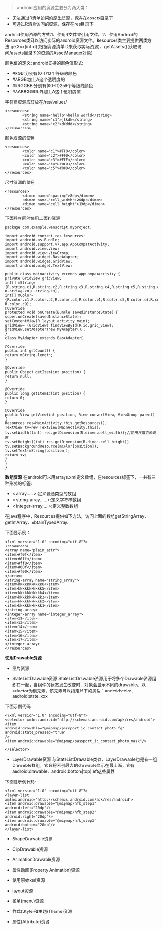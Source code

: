 > android 应用的资源主要分为两大类：
> 
- 无法通过R清单访问的原生资源，保存在assets目录下
- 可通过R清单访问的资源，保存在res目录下

android使用资源的方式:1、使用R文件来引用文件。2、使用Android的Resources类可以访问实际的android资源文件。Resources类主要提供两类方法:getXxx(int id)(根据资源清单ID来获取实际资源)、getAssets()(获取访问/assets目录下的资源的AssetManager对象)

颜色值的定义:
android支持的颜色值形式:

- \#RGB:分别有(0-f)16个等级的颜色
- \#ARGB:加上A这个透明度的
- \#RRGGBB:分别有(00-ff)256个等级的颜色
- \#AARRGGBB:外加上A这个透明度值

字符串资源应该放在/res/values/

    <resources>
			<string name="hello">hello world</string>
			<string name="c1">jkkdk</string>
			<string name="c2">ddddd</string>
	</resources>

颜色资源的使用

    <resources>
			<color name="c1">#FF0</color>
			<color name="c2">#F00</color>
			<color name="c3">#FFF</color>
			<color name="c4">#0F0</color>
			<color name="c5">#000</color>
	</resources>

尺寸资源的使用

	<resources>
			<dimen name="spacing">8dp</dimen>
			<dimen name="cell_width">20dp</dimen>
			<dimen name="cell_height">19dp</dimen>
	</resources>

下面程序同时使用上面的资源

    package com.example.wenscript.myproject;
    
    import android.content.res.Resources;
    import android.os.Bundle;
    import android.support.v7.app.AppCompatActivity;
    import android.view.View;
    import android.view.ViewGroup;
    import android.widget.BaseAdapter;
    import android.widget.GridView;
    import android.widget.TextView;
    
    public class MainActivity extends AppCompatActivity {
    private GridView gridView;
    int[] mString={R.string.c1,R.string.c2,R.string.c3,R.string.c4,R.string.c5,R.string.c6,R.string.c7,
    R.string.c8,R.string.c9};
    int[] mColor={R.color.c1,R.color.c2,R.color.c3,R.color.c4,R.color.c5,R.color.c6,R.color.c7,R.color.c8,
    R.color.c9};
    @Override
    protected void onCreate(Bundle savedInstanceState) {
    super.onCreate(savedInstanceState);
    setContentView(R.layout.activity_main);
    gridView= (GridView) findViewById(R.id.grid_view);
    gridView.setAdapter(new MyAdapter());
    }
    class MyAdapter extends BaseAdapter{
    
    @Override
    public int getCount() {
    return mString.length;
    }
    
    @Override
    public Object getItem(int position) {
    return null;
    }
    
    @Override
    public long getItemId(int position) {
    return 0;
    }
    
    @Override
    public View getView(int position, View convertView, ViewGroup parent) {
    Resources res=MainActivity.this.getResources();
    TextView tv=new TextView(MainActivity.this);
    tv.setWidth((int) res.getDimension(R.dimen.cell_width));//使用尺度资源设置
    tv.setHeight((int) res.getDimension(R.dimen.cell_height));
    tv.setBackgroundResource(mColor[position]);
    tv.setText(mString[position]);
    return tv;
    }
    }
    }

**数组资源**
在android可以用arrays.xml定义数组，在resources标签下，一共有三种形式的标签:

- < array......>:定义普通类型的数组
- < string-array......>:定义字符串数组
- < integer-array.....>:定义整数数组

在java程序中，Resources提供如下方法，访问上面的数组getStringArray、getIntArray、obtainTypedArray.

下面是示例：

    <?xml version="1.0" encoding="utf-8"?>
    <resources>
    <array name="plain_attr">
    <item>#f0f</item>
    <item>#0ff</item>
    <item>#ff0</item>
    <item>#00f</item>
    <item>#f00</item>
    </array>
    <string-array name="string_array">
    <item>kkkkkkkkkkk6</item>
    <item>kkkkkkkkkkk5</item>
    <item>kkkkkkkkkkk4</item>
    <item>kkkkkkkkkkk3</item>
    <item>kkkkkkkkkkk2</item>
    <item>kkkkkkkkkkk1</item>
    </string-array>
    <integer-array name="integer_array">
    <item>12</item>
    <item>13</item>
    <item>14</item>
    <item>15</item>
    <item>16</item>
    <item>17</item>
    </integer-array>
    </resources>

**使用Drawable资源**


- 图片资源



- StateListDrawable资源
StateListDrawable资源用于将多个Drawable资源组织在一起，当组件的状态发生改变时，对象会显示不同的drawable。以selector为根元素。该元素可以指定以下的属性：android:color、android:state_xxx

下面示例代码

    <?xml version="1.0" encoding="utf-8"?>
    <selector xmlns:android="http://schemas.android.com/apk/res/android">
    <item
    android:drawable="@mipmap/passport_ic_contact_photo_fg"
    android:state_pressed="true"
    />
    <item android:drawable="@mipmap/passport_ic_contact_photo_mask"/>
    
    </selector>



- LayerDrawable资源
与StateListDrawable类似，LayerDrawable也是有一组Drawable数组，它会将索引最大的drawable显示在最上面，它有android:drawable、android:bottom|top|left这些属性

下面是示例代码:

    <?xml version="1.0" encoding="utf-8"?>
    <layer-list xmlns:android="http://schemas.android.com/apk/res/android">
    <item android:drawable="@mipmap/hfb_step1"
    android:left="20dp"/>
    <item android:drawable="@mipmap/hfb_step2"
    android:right="20dp"/>
    <item android:drawable="@mipmap/hfb_step3"
    android:bottom="20dp"/>
    </layer-list>

- ShapeDrawable资源

 
- ClipDrawable资源

 
- AnimationDrawable资源

- 属性动画(Property Animation)资源

- 使用原始xml资源

- layout资源

- 菜单(menu)资源

- 样式(Style)和主题(Theme)资源

- 属性(Attribute)资源

